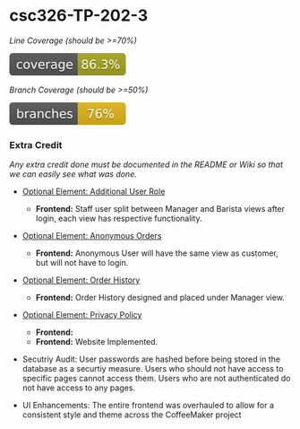 # csc326-TP-202-3


*Line Coverage (should be >=70%)*

![Coverage](.github/badges/jacoco.svg)

*Branch Coverage (should be >=50%)*

![Branches](.github/badges/branches.svg)


### Extra Credit

_Any extra credit done must be documented in the README or Wiki so that we can easily see what was done._

- [Optional Element: Additional User Role](https://github.ncsu.edu/engr-csc326-spring2024/csc326-TP-202-3/wiki/%5BUser-Story%5D-Additional-User-Role)
  - **Frontend:** Staff user split between Manager and Barista views after login, each view has respective functionality.
- [Optional Element: Anonymous Orders](https://github.ncsu.edu/engr-csc326-spring2024/csc326-TP-202-3/wiki/%5BUser-Story%5D-Anonymous-Orders)
  - **Frontend:** Anonymous User will have the same view as customer, but will not have to login.
- [Optional Element: Order History](https://github.ncsu.edu/engr-csc326-spring2024/csc326-TP-202-3/wiki/%5BUser-Story%5D-Order-History)
  -  **Frontend:** Order History designed and placed under Manager view.
- [Optional Element: Privacy Policy](https://github.ncsu.edu/engr-csc326-spring2024/csc326-TP-202-3/wiki/%5BUser-Story%5D-Privacy-Policy)
  -  **Frontend:**
  -  **Frontend:** Website Implemented.

- Secutriy Audit: User passwords are hashed before being stored in the database as a securtiy measure. Users who should not have access to specific pages cannot access them. Users who are not authenticated do not have access to any pages.

- UI Enhancements: The entire frontend was overhauled to allow for a consistent style and theme across the CoffeeMaker project
